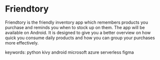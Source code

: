 # Friendtory
Friendtory is the friendly inventory app which remembers products you purchase and reminds you when to stock up on them.
The app will be available on Android.
It is designed to give you a better overview on how quick you consume daily products and how you can group your purchases more effectively.

keywords: python kivy android microsoft azure serverless figma
